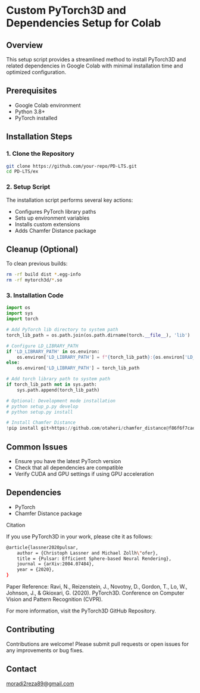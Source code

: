# Custom PyTorch3D and Dependencies Setup for Colab

## Overview
This setup script provides a streamlined method to install PyTorch3D and related dependencies in Google Colab with minimal installation time and optimized configuration.

## Prerequisites
- Google Colab environment
- Python 3.8+
- PyTorch installed

## Installation Steps

### 1. Clone the Repository
```bash
git clone https://github.com/your-repo/PD-LTS.git
cd PD-LTS/ex
```

### 2. Setup Script
The installation script performs several key actions:
- Configures PyTorch library paths
- Sets up environment variables
- Installs custom extensions
- Adds Chamfer Distance package

## Cleanup (Optional)
To clean previous builds:
```bash
rm -rf build dist *.egg-info
rm -rf mytorch3d/*.so
```

### 3. Installation Code
```python
import os
import sys
import torch

# Add PyTorch lib directory to system path
torch_lib_path = os.path.join(os.path.dirname(torch.__file__), 'lib')

# Configure LD_LIBRARY_PATH
if 'LD_LIBRARY_PATH' in os.environ:
    os.environ['LD_LIBRARY_PATH'] = f"{torch_lib_path}:{os.environ['LD_LIBRARY_PATH']}"
else:
    os.environ['LD_LIBRARY_PATH'] = torch_lib_path

# Add torch library path to system path
if torch_lib_path not in sys.path:
    sys.path.append(torch_lib_path)

# Optional: Development mode installation
# python setup_p.py develop
# python setup.py install

# Install Chamfer Distance
!pip install git+https://github.com/otaheri/chamfer_distance@f86f6f7cadd3aca642704573d1626c67ca2e2846
```

## Common Issues
- Ensure you have the latest PyTorch version
- Check that all dependencies are compatible
- Verify CUDA and GPU settings if using GPU acceleration

## Dependencies
- PyTorch
- Chamfer Distance package

Citation

If you use PyTorch3D in your work, please cite it as follows:

```bash
@article{lassner2020pulsar,
    author = {Christoph Lassner and Michael Zollh\"ofer},
    title = {Pulsar: Efficient Sphere-based Neural Rendering},
    journal = {arXiv:2004.07484},
    year = {2020},
}
```
Paper Reference:
    Ravi, N., Reizenstein, J., Novotny, D., Gordon, T., Lo, W., Johnson, J., & Gkioxari, G. (2020). PyTorch3D. Conference on Computer Vision and Pattern Recognition (CVPR).

For more information, visit the PyTorch3D GitHub Repository.

## Contributing
Contributions are welcome! Please submit pull requests or open issues for any improvements or bug fixes.

## Contact
moradi2reza89@gmail.com
